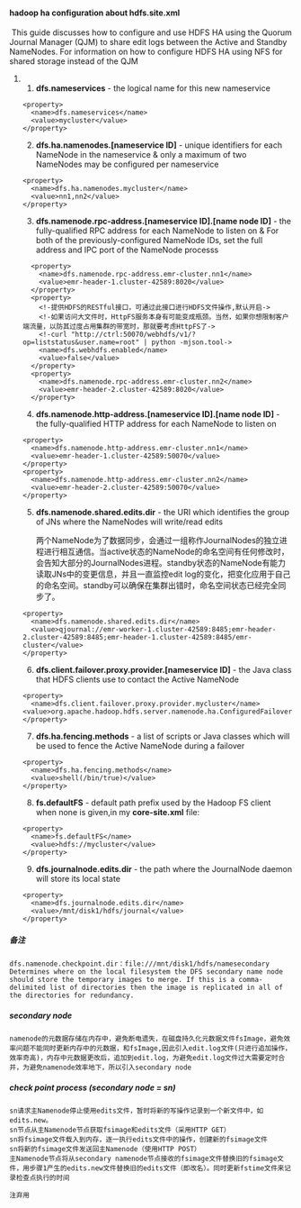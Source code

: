 #### hadoop ha configuration about hdfs.site.xml

​	This guide discusses how to configure and use HDFS HA using the Quorum Journal Manager (QJM) to 			share edit logs between the Active and Standby NameNodes. For information on how to configure HDFS HA using NFS for shared storage instead of the QJM	

1. 1. **dfs.nameservices** - the logical name for this new nameservice

   ```
   <property>
     <name>dfs.nameservices</name>
     <value>mycluster</value>
   </property>
   ```

   2. **dfs.ha.namenodes.[nameservice ID]** - unique identifiers for each NameNode in the nameservice & only a maximum of two NameNodes may be configured per nameservice	

   ```
   <property>
     <name>dfs.ha.namenodes.mycluster</name>
     <value>nn1,nn2</value>
   </property>
   ```

   3. **dfs.namenode.rpc-address.[nameservice ID].[name node ID]** - the fully-qualified RPC address for each NameNode to listen on  & For both of the previously-configured NameNode IDs, set the full address and IPC port of the NameNode processs

   ```
     <property>
       <name>dfs.namenode.rpc-address.emr-cluster.nn1</name>
       <value>emr-header-1.cluster-42589:8020</value>
     </property>
     <property>
       <!-提供HDFS的RESTful接口，可通过此接口进行HDFS文件操作,默认开启->
       <!-如果访问大文件时，HttpFS服务本身有可能变成瓶颈。当然，如果你想限制客户端流量，以防其过度占用集群的带宽时，那就要考虑HttpFS了->
       <!-curl "http://ctrl:50070/webhdfs/v1/?op=liststatus&user.name=root" | python -mjson.tool->
       <name>dfs.webhdfs.enabled</name>
       <value>false</value>
     </property>
     <property>
       <name>dfs.namenode.rpc-address.emr-cluster.nn2</name>
       <value>emr-header-2.cluster-42589:8020</value>
     </property>
   ```

   4. **dfs.namenode.http-address.[nameservice ID].[name node ID]** - the fully-qualified HTTP address for each NameNode to listen on

   ```
   <property>
     <name>dfs.namenode.http-address.emr-cluster.nn1</name>
     <value>emr-header-1.cluster-42589:50070</value>
   </property>
   <property>
     <name>dfs.namenode.http-address.emr-cluster.nn2</name>
     <value>emr-header-2.cluster-42589:50070</value>
   </property>
   ```

   5. **dfs.namenode.shared.edits.dir** - the URI which identifies the group of JNs where the NameNodes will write/read edits

      两个NameNode为了数据同步，会通过一组称作JournalNodes的独立进程进行相互通信。当active状态的NameNode的命名空间有任何修改时，会告知大部分的JournalNodes进程。standby状态的NameNode有能力读取JNs中的变更信息，并且一直监控edit log的变化，把变化应用于自己的命名空间。standby可以确保在集群出错时，命名空间状态已经完全同步了。

   ```
   <property>
     <name>dfs.namenode.shared.edits.dir</name>
     <value>qjournal://emr-worker-1.cluster-42589:8485;emr-header-2.cluster-42589:8485;emr-header-1.cluster-42589:8485/emr-cluster</value>
   </property>
   ```

   6. **dfs.client.failover.proxy.provider.[nameservice ID]** - the Java class that HDFS clients use to contact the Active NameNode

   ```
   <property>
     <name>dfs.client.failover.proxy.provider.mycluster</name>    				<value>org.apache.hadoop.hdfs.server.namenode.ha.ConfiguredFailoverProxyProvider</value>
   </property>
   ```

   7. **dfs.ha.fencing.methods** - a list of scripts or Java classes which will be used to fence the Active NameNode during a failover

   ```
   <property>
     <name>dfs.ha.fencing.methods</name>
     <value>shell(/bin/true)</value>
   </property>
   ```

   8. **fs.defaultFS** - default path prefix used by the Hadoop FS client when none is given,in my **core-site.xml** file:

   ```
   <property>
     <name>fs.defaultFS</name>
     <value>hdfs://mycluster</value>
   </property>
   ```

   9. **dfs.journalnode.edits.dir** - the path where the JournalNode daemon will store its local state

   ```
   <property>
     <name>dfs.journalnode.edits.dir</name>
     <value>/mnt/disk1/hdfs/journal</value>
   </property>
   ```

##### 备注

```
dfs.namenode.checkpoint.dir：file:///mnt/disk1/hdfs/namesecondary
Determines where on the local filesystem the DFS secondary name node should store the temporary images to merge. If this is a comma-delimited list of directories then the image is replicated in all of the directories for redundancy.
```



##### secondary node

```
namenode的元数据存储在内存中，避免断电遗失，在磁盘持久化元数据文件fsImage，避免效率问题不能同时更新内存中的元数据，和fsImage,因此引入edit.log文件(只进行追加操作，效率奇高)，内存中元数据更改后，追加到edit.log，为避免edit.log文件过大需要定时合并，为避免namenode效率地下，所以引入secondary node
```

##### check point process  (secondary node = sn)

```
sn请求主Namenode停止使用edits文件，暂时将新的写操作记录到一个新文件中，如edits.new。 
sn节点从主Namenode节点获取fsimage和edits文件（采用HTTP GET）
sn将fsimage文件载入到内存，逐一执行edits文件中的操作，创建新的fsimage文件 
sn将新的fsimage文件发送回主Namenode（使用HTTP POST）
主Namenode节点将从secondary namenode节点接收的fsimage文件替换旧的fsimage文件，用步骤1产生的edits.new文件替换旧的edits文件（即改名）。同时更新fstime文件来记录检查点执行的时间

注弃用
```


